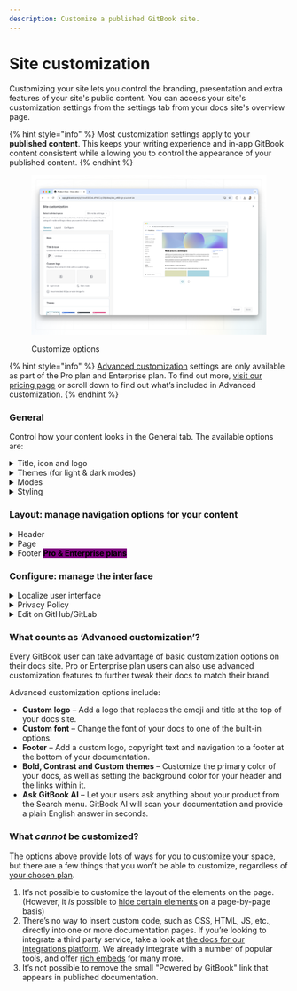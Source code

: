 ```yaml
---
description: Customize a published GitBook site.
---
```


# Site customization

Customizing your site lets you control the branding, presentation and extra features of your site's public content. You can access your site's customization settings from the settings tab from your docs site's overview page.

{% hint style="info" %}
Most customization settings apply to your **published content**. This keeps your writing experience and in-app GitBook content consistent while allowing you to control the appearance of your published content.
{% endhint %}

<figure><img src="../../.gitbook/assets/published-content-customization.png" alt=""><figcaption><p>Customize options</p></figcaption></figure>

{% hint style="info" %}
[Advanced customization](space-customization.md#what-counts-as-advanced-customization) settings are only available as part of the Pro plan and Enterprise plan. To find out more, [visit our pricing page](https://www.gitbook.com/pricing) or scroll down to find out what’s included in Advanced customization.
{% endhint %}

### General

Control how your content looks in the General tab. The available options are:

<details>

<summary>Title, icon and logo</summary>

**Title**\
You can set any title you choose for your space. Note: this setting will only affect the title that displays _in the published documentation_. If you want to edit the title in the GitBook app, close the customize menu and edit it at the top of the space.

**Icon**\
You can set an emoji, or upload an icon of your own. Note: this setting will only affect the icon that displays _in the published documentation_ and it’ll also be used as the favicon for the page. If you want to edit the icon used within the GitBook app, close the customize section and click on the icon at the top of the space.

**Custom logo  **<mark style="background-color:purple;">**Pro & Enterprise plans**</mark> \
You can replace _both_ the published space’s title and icon with a custom logo so that your documentation better reflects your own branding — and, you can upload two versions: one for light mode, and one for dark mode.&#x20;

#### What’s the difference between the icon and logo options?

The icon setting lets you upload a small, 132x132px image, which will appear _alongside_ your space title. The custom logo option lets you upload a larger image (we recommend at least 600px wide), which will completely replace any icon and title you’ve set.

</details>

<details>

<summary>Themes (for light &#x26; dark modes)</summary>

Themes let you customize the color scheme of your published content for both light and dark mode. While you can use any colors you like, it’s important to keep accessibility in mind and choose something with good contrast so your content is easy to read.

**Default theme**\
All spaces have access to this theme, where the header background color will be aligned with the background color for the rest of the space.

**Bold theme  **<mark style="background-color:purple;">**Pro & Enterprise plans**</mark> \
The bold theme uses the primary color as the header background color.

**Contrast theme**  <mark style="background-color:purple;">**Pro & Enterprise plans**</mark> \
The contrast theme has a dark header background color in light mode, and a light header background color in dark mode.

**Custom theme  **<mark style="background-color:purple;">**Pro & Enterprise plans**</mark> \
The custom theme option lets you to set your own color preferences for the background color and link color in the header, in addition to choosing the primary color for light and dark mode.

</details>

<details>

<summary>Modes</summary>

**Show mode toggle**\
Enable this if you would like visitors to your published content to be able to manually toggle between light and dark mode. Readers can find the toggle at the bottom of any published page, both on larger screens and mobile devices.

**Default mode**\
Choose whether visitors to your published content will see it in light or dark mode initially. If **Show mode toggle** is enabled, they’ll be able to switch to the other option if they prefer. If **Show mode toggle** is disabled, they’ll only be able to see your content in the mode you choose here.

_Note: if you just want to change the theme within the GitBook app, you can do that from your **Settings**_ <picture><source srcset="../../.gitbook/assets/settings-dark.png" media="(prefers-color-scheme: dark)"><img src="../../.gitbook/assets/settings-light.png" alt="" data-size="line"></picture> _menu, which can be found at the bottom of the_ [_sidebar_](../../content-editor/editor/navigation.md#sidebar)_._

</details>

<details>

<summary>Styling</summary>

**Font family  **<mark style="background-color:purple;">**Pro & Enterprise plans**</mark> \
You can choose a font family for your published content from a list of popular options.

GitBook doesn’t support uploading or linking custom fonts. If you think we’re missing a typeface that works wonderfully for headers, body copy, and captions, [let us know](../../help-and-faq/faq/support.md)!

**Corner style**\
Choose either a rounded or straight corner style, to help align your published GitBook content with your own brand’s styling preferences.

**Background**\
Switch between a plain background and a subtly tinted background that complements your [theme](space-customization.md#themes-for-light-and-dark-modes).

</details>

### Layout: manage navigation options for your content

<details>

<summary>Header</summary>

**Navigation**\
Add header links to your site. You could use header links to point to important parts of your documentation, or perhaps to link back to your main website.

When enabled, simply add a title and a URL for each link. We support two levels of header navigation, meaning that you can have sub-links that appear in a dropdown menu.

</details>

<details>

<summary>Page</summary>

**Pagination**\
Keep this setting on to have previous and next buttons appear at the bottom of each page in your space, or toggle it off to remove them.

</details>

<details>

<summary>Footer  <mark style="background-color:purple;"><strong>Pro &#x26; Enterprise plans</strong></mark> </summary>

Enable or disable a footer section for your space.

**Logo  **<mark style="background-color:purple;">**Pro & Enterprise plans**</mark> \
Add your logo or another image in the footer.

**Copyright text  **<mark style="background-color:purple;">**Pro & Enterprise plans**</mark> \
Add some brief copyright information to your footer.

**Navigation  **<mark style="background-color:purple;">**Pro & Enterprise plans**</mark> \
Add links in your footer, in multiple sections. Just like with the header, you can add a title and URL for each link. Make sure to also include a section title for each section you create.

</details>

### Configure: manage the interface

<details>

<summary>Localize user interface</summary>

You can select from a list of languages to localize the user interface of your published content. This will apply translations to the **non-custom** areas of the interface.

This setting will _not_ auto-translate your actual content, but can help with matching the user interface to the language that you are writing in.

Is there a language we don’t yet offer that you would like to see included in this list? [Let us know](https://github.com/GitbookIO/gitbook/issues), or [contribute your own translation](https://www.gitbook.com/solutions/open-source)!

</details>

<details>

<summary>Privacy Policy</summary>

You can link to your own privacy policy to help visitors understand how your GitBook content uses cookies, and how you protect their privacy. If you choose not to set one, your site will default to [GitBook’s own privacy policy](https://policies.gitbook.com/privacy-and-security/statement/cookies).

</details>

<details>

<summary>Edit on GitHub/GitLab</summary>

If your space is connected to a Git repository, you can optionally show a link for your users to contribute to your documentation from your linked repository.

</details>

### What counts as ‘Advanced customization’?

Every GitBook user can take advantage of basic customization options on their docs site. Pro or Enterprise plan users can also use advanced customization features to further tweak their docs to match their brand.

Advanced customization options include:

* **Custom logo** – Add a logo that replaces the emoji and title at the top of your docs site.
* **Custom font** – Change the font of your docs to one of the built-in options.
* **Footer** – Add a custom logo, copyright text and navigation to a footer at the bottom of your documentation.
* **Bold, Contrast and Custom themes** – Customize the primary color of your docs, as well as setting the background color for your header and the links within it.
* **Ask GitBook AI** – Let your users ask anything about your product from the Search menu. GitBook AI will scan your documentation and provide a plain English answer in seconds.

### What _cannot_ be customized?

The options above provide lots of ways for you to customize your space, but there are a few things that you won’t be able to customize, regardless of [your chosen plan](../../account-management/plans/).

1. It’s not possible to customize the layout of the elements on the page. (However, it _is_ possible to [hide certain elements](page-layouts.md) on a page-by-page basis)
2. There’s no way to insert custom code, such as CSS, HTML, JS, etc., directly into one or more documentation pages. If you’re looking to integrate a third party service, take a look at [the docs for our integrations platform](https://developer.gitbook.com/). We already integrate with a number of popular tools, and offer [rich embeds](../../content-editor/blocks/embed-a-url.md) for many more.&#x20;
3. It’s not possible to remove the small "Powered by GitBook" link that appears in published documentation.
